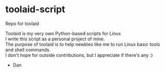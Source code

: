 # toolaid-script
Repo for toolaid

Toolaid is my very own Python-based scripts for Linux \
I write this script as a personal project of mine. \
The purpose of toolaid is to help newbies like me to run Linux basic tools and shell commands. \
I don't hope for outside contributions, but I appreciate if there's any :)

- Dan
